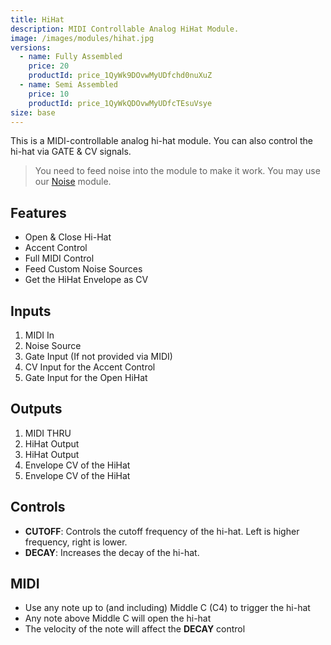 ```yaml
---
title: HiHat
description: MIDI Controllable Analog HiHat Module.
image: /images/modules/hihat.jpg
versions:
  - name: Fully Assembled
    price: 20
    productId: price_1QyWk9DOvwMyUDfchd0nuXuZ
  - name: Semi Assembled
    price: 10
    productId: price_1QyWkQDOvwMyUDfcTEsuVsye
size: base
---
```


This is a MIDI-controllable analog hi-hat module. You can also control the hi-hat via GATE & CV signals. 

> You need to feed noise into the module to make it work. You may use our [Noise](/modules/noise) module.


## Features

* Open & Close Hi-Hat
* Accent Control
* Full MIDI Control
* Feed Custom Noise Sources
* Get the HiHat Envelope as CV

## Inputs

1. MIDI In
2. Noise Source
3. Gate Input (If not provided via MIDI)
4. CV Input for the Accent Control
5. Gate Input for the Open HiHat

## Outputs

1. MIDI THRU
2. HiHat Output
3. HiHat Output
4. Envelope CV of the HiHat
5. Envelope CV of the HiHat

## Controls

* **CUTOFF**: Controls the cutoff frequency of the hi-hat. Left is higher frequency, right is lower.
* **DECAY**: Increases the decay of the hi-hat.

## MIDI

* Use any note up to (and including) Middle C (C4) to trigger the hi-hat
* Any note above Middle C will open the hi-hat
* The velocity of the note will affect the **DECAY** control


